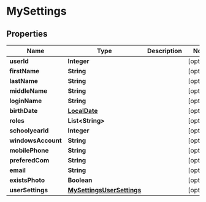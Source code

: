 # MySettings

## Properties
Name | Type | Description | Notes
------------ | ------------- | ------------- | -------------
**userId** | **Integer** |  |  [optional]
**firstName** | **String** |  |  [optional]
**lastName** | **String** |  |  [optional]
**middleName** | **String** |  |  [optional]
**loginName** | **String** |  |  [optional]
**birthDate** | [**LocalDate**](LocalDate.md) |  |  [optional]
**roles** | **List&lt;String&gt;** |  |  [optional]
**schoolyearId** | **Integer** |  |  [optional]
**windowsAccount** | **String** |  |  [optional]
**mobilePhone** | **String** |  |  [optional]
**preferedCom** | **String** |  |  [optional]
**email** | **String** |  |  [optional]
**existsPhoto** | **Boolean** |  |  [optional]
**userSettings** | [**MySettingsUserSettings**](MySettingsUserSettings.md) |  |  [optional]

